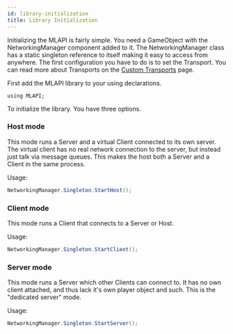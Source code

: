 ```yaml
---
id: library-initialization
title: Library Initialization
---
```


Initializing the MLAPI is fairly simple. You need a GameObject with the NetworkingManager component added to it. The NetworkingManager class has a static singleton reference to itself making it easy to access from anywhere. The first configuration you have to do is to set the Transport. You can read more about Transports on the [Custom Transports](/wiki/custom-transports/) page. 

First add the MLAPI library to your using declarations.

```
using MLAPI;
```

To initialize the library. You have three options.

### Host mode

This mode runs a Server and a virtual Client connected to its own server. The virtual client has no real network connection to the server, but instead just talk via message queues. This makes the host both a Server and a Client in the same process.

Usage:

```csharp
NetworkingManager.Singleton.StartHost();
```


### Client mode

This mode runs a Client that connects to a Server or Host.

Usage:

```csharp
NetworkingManager.Singleton.StartClient();
```

### Server mode

This mode runs a Server which other Clients can connect to. It has no own client attached, and thus lack it's own player object and such. This is the "dedicated server" mode.

Usage:

```csharp
NetworkingManager.Singleton.StartServer();
```
